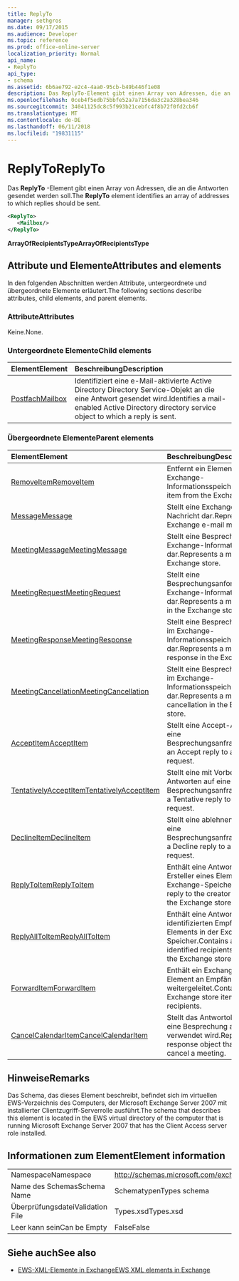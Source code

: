 ```yaml
---
title: ReplyTo
manager: sethgros
ms.date: 09/17/2015
ms.audience: Developer
ms.topic: reference
ms.prod: office-online-server
localization_priority: Normal
api_name:
- ReplyTo
api_type:
- schema
ms.assetid: 6b6ae792-e2c4-4aa0-95cb-b49b446f1e08
description: Das ReplyTo-Element gibt einen Array von Adressen, die an die Antworten gesendet werden soll.
ms.openlocfilehash: 0ceb4f5edb75bbfe52a7a7156da3c2a328bea346
ms.sourcegitcommit: 34041125dc8c5f993b21cebfc4f8b72f0fd2cb6f
ms.translationtype: MT
ms.contentlocale: de-DE
ms.lasthandoff: 06/11/2018
ms.locfileid: "19831115"
---
```

# <a name="replyto"></a><span data-ttu-id="fc342-103">ReplyTo</span><span class="sxs-lookup"><span data-stu-id="fc342-103">ReplyTo</span></span>

<span data-ttu-id="fc342-104">Das **ReplyTo** -Element gibt einen Array von Adressen, die an die Antworten gesendet werden soll.</span><span class="sxs-lookup"><span data-stu-id="fc342-104">The **ReplyTo** element identifies an array of addresses to which replies should be sent.</span></span> 
  
```xml
<ReplyTo>
   <Mailbox/>
</ReplyTo>
```

 <span data-ttu-id="fc342-105">**ArrayOfRecipientsType**</span><span class="sxs-lookup"><span data-stu-id="fc342-105">**ArrayOfRecipientsType**</span></span>
## <a name="attributes-and-elements"></a><span data-ttu-id="fc342-106">Attribute und Elemente</span><span class="sxs-lookup"><span data-stu-id="fc342-106">Attributes and elements</span></span>

<span data-ttu-id="fc342-107">In den folgenden Abschnitten werden Attribute, untergeordnete und übergeordnete Elemente erläutert.</span><span class="sxs-lookup"><span data-stu-id="fc342-107">The following sections describe attributes, child elements, and parent elements.</span></span>
  
### <a name="attributes"></a><span data-ttu-id="fc342-108">Attribute</span><span class="sxs-lookup"><span data-stu-id="fc342-108">Attributes</span></span>

<span data-ttu-id="fc342-109">Keine.</span><span class="sxs-lookup"><span data-stu-id="fc342-109">None.</span></span>
  
### <a name="child-elements"></a><span data-ttu-id="fc342-110">Untergeordnete Elemente</span><span class="sxs-lookup"><span data-stu-id="fc342-110">Child elements</span></span>

|<span data-ttu-id="fc342-111">**Element**</span><span class="sxs-lookup"><span data-stu-id="fc342-111">**Element**</span></span>|<span data-ttu-id="fc342-112">**Beschreibung**</span><span class="sxs-lookup"><span data-stu-id="fc342-112">**Description**</span></span>|
|:-----|:-----|
|[<span data-ttu-id="fc342-113">Postfach</span><span class="sxs-lookup"><span data-stu-id="fc342-113">Mailbox</span></span>](mailbox.md) <br/> |<span data-ttu-id="fc342-114">Identifiziert eine e-Mail-aktivierte Active Directory Directory Service-Objekt an die eine Antwort gesendet wird.</span><span class="sxs-lookup"><span data-stu-id="fc342-114">Identifies a mail-enabled Active Directory directory service object to which a reply is sent.</span></span>  <br/> |
   
### <a name="parent-elements"></a><span data-ttu-id="fc342-115">Übergeordnete Elemente</span><span class="sxs-lookup"><span data-stu-id="fc342-115">Parent elements</span></span>

|<span data-ttu-id="fc342-116">**Element**</span><span class="sxs-lookup"><span data-stu-id="fc342-116">**Element**</span></span>|<span data-ttu-id="fc342-117">**Beschreibung**</span><span class="sxs-lookup"><span data-stu-id="fc342-117">**Description**</span></span>|
|:-----|:-----|
|[<span data-ttu-id="fc342-118">RemoveItem</span><span class="sxs-lookup"><span data-stu-id="fc342-118">RemoveItem</span></span>](removeitem.md) <br/> |<span data-ttu-id="fc342-119">Entfernt ein Element aus dem Exchange-Informationsspeicher.</span><span class="sxs-lookup"><span data-stu-id="fc342-119">Removes an item from the Exchange store.</span></span>  <br/> |
|[<span data-ttu-id="fc342-120">Message</span><span class="sxs-lookup"><span data-stu-id="fc342-120">Message</span></span>](message-ex15websvcsotherref.md) <br/> |<span data-ttu-id="fc342-121">Stellt eine Exchange-E-Mail-Nachricht dar.</span><span class="sxs-lookup"><span data-stu-id="fc342-121">Represents an Exchange e-mail message.</span></span>  <br/> |
|[<span data-ttu-id="fc342-122">MeetingMessage</span><span class="sxs-lookup"><span data-stu-id="fc342-122">MeetingMessage</span></span>](meetingmessage.md) <br/> |<span data-ttu-id="fc342-123">Stellt eine Besprechung im Exchange-Informationsspeicher dar.</span><span class="sxs-lookup"><span data-stu-id="fc342-123">Represents a meeting in the Exchange store.</span></span>  <br/> |
|[<span data-ttu-id="fc342-124">MeetingRequest</span><span class="sxs-lookup"><span data-stu-id="fc342-124">MeetingRequest</span></span>](meetingrequest.md) <br/> |<span data-ttu-id="fc342-125">Stellt eine Besprechungsanforderung im Exchange-Informationsspeicher dar.</span><span class="sxs-lookup"><span data-stu-id="fc342-125">Represents a meeting request in the Exchange store.</span></span>  <br/> |
|[<span data-ttu-id="fc342-126">MeetingResponse</span><span class="sxs-lookup"><span data-stu-id="fc342-126">MeetingResponse</span></span>](meetingresponse.md) <br/> |<span data-ttu-id="fc342-127">Stellt eine Besprechungsantwort im Exchange-Informationsspeicher dar.</span><span class="sxs-lookup"><span data-stu-id="fc342-127">Represents a meeting response in the Exchange store.</span></span>  <br/> |
|[<span data-ttu-id="fc342-128">MeetingCancellation</span><span class="sxs-lookup"><span data-stu-id="fc342-128">MeetingCancellation</span></span>](meetingcancellation.md) <br/> |<span data-ttu-id="fc342-129">Stellt eine Besprechungsabsage im Exchange-Informationsspeicher dar.</span><span class="sxs-lookup"><span data-stu-id="fc342-129">Represents a meeting cancellation in the Exchange store.</span></span>  <br/> |
|[<span data-ttu-id="fc342-130">AcceptItem</span><span class="sxs-lookup"><span data-stu-id="fc342-130">AcceptItem</span></span>](acceptitem.md) <br/> |<span data-ttu-id="fc342-131">Stellt eine Accept-Antwort auf eine Besprechungsanfrage.</span><span class="sxs-lookup"><span data-stu-id="fc342-131">Represents an Accept reply to a meeting request.</span></span>  <br/> |
|[<span data-ttu-id="fc342-132">TentativelyAcceptItem</span><span class="sxs-lookup"><span data-stu-id="fc342-132">TentativelyAcceptItem</span></span>](tentativelyacceptitem.md) <br/> |<span data-ttu-id="fc342-133">Stellt eine mit Vorbehalt Antworten auf eine Besprechungsanfrage.</span><span class="sxs-lookup"><span data-stu-id="fc342-133">Represents a Tentative reply to a meeting request.</span></span>  <br/> |
|[<span data-ttu-id="fc342-134">DeclineItem</span><span class="sxs-lookup"><span data-stu-id="fc342-134">DeclineItem</span></span>](declineitem.md) <br/> |<span data-ttu-id="fc342-135">Stellt eine ablehnen Antwort auf eine Besprechungsanfrage.</span><span class="sxs-lookup"><span data-stu-id="fc342-135">Represents a Decline reply to a meeting request.</span></span>  <br/> |
|[<span data-ttu-id="fc342-136">ReplyToItem</span><span class="sxs-lookup"><span data-stu-id="fc342-136">ReplyToItem</span></span>](replytoitem.md) <br/> |<span data-ttu-id="fc342-137">Enthält eine Antwort an den Ersteller eines Elements in der Exchange-Speicher.</span><span class="sxs-lookup"><span data-stu-id="fc342-137">Contains a reply to the creator of an item in the Exchange store.</span></span>  <br/> |
|[<span data-ttu-id="fc342-138">ReplyAllToItem</span><span class="sxs-lookup"><span data-stu-id="fc342-138">ReplyAllToItem</span></span>](replyalltoitem.md) <br/> |<span data-ttu-id="fc342-139">Enthält eine Antwort an alle identifizierten Empfänger eines Elements in der Exchange-Speicher.</span><span class="sxs-lookup"><span data-stu-id="fc342-139">Contains a reply to all identified recipients of an item in the Exchange store.</span></span>  <br/> |
|[<span data-ttu-id="fc342-140">ForwardItem</span><span class="sxs-lookup"><span data-stu-id="fc342-140">ForwardItem</span></span>](forwarditem.md) <br/> |<span data-ttu-id="fc342-141">Enthält ein Exchange-Speicher-Element an Empfänger weitergeleitet.</span><span class="sxs-lookup"><span data-stu-id="fc342-141">Contains an Exchange store item to forward to recipients.</span></span>  <br/> |
|[<span data-ttu-id="fc342-142">CancelCalendarItem</span><span class="sxs-lookup"><span data-stu-id="fc342-142">CancelCalendarItem</span></span>](cancelcalendaritem.md) <br/> |<span data-ttu-id="fc342-143">Stellt das Antwortobjekt, das Sie eine Besprechung absagen verwendet wird.</span><span class="sxs-lookup"><span data-stu-id="fc342-143">Represents the response object that is used to cancel a meeting.</span></span>  <br/> |
   
## <a name="remarks"></a><span data-ttu-id="fc342-144">Hinweise</span><span class="sxs-lookup"><span data-stu-id="fc342-144">Remarks</span></span>

<span data-ttu-id="fc342-145">Das Schema, das dieses Element beschreibt, befindet sich im virtuellen EWS-Verzeichnis des Computers, der Microsoft Exchange Server 2007 mit installierter Clientzugriff-Serverrolle ausführt.</span><span class="sxs-lookup"><span data-stu-id="fc342-145">The schema that describes this element is located in the EWS virtual directory of the computer that is running Microsoft Exchange Server 2007 that has the Client Access server role installed.</span></span>
  
## <a name="element-information"></a><span data-ttu-id="fc342-146">Informationen zum Element</span><span class="sxs-lookup"><span data-stu-id="fc342-146">Element information</span></span>

|||
|:-----|:-----|
|<span data-ttu-id="fc342-147">Namespace</span><span class="sxs-lookup"><span data-stu-id="fc342-147">Namespace</span></span>  <br/> |http://schemas.microsoft.com/exchange/services/2006/types  <br/> |
|<span data-ttu-id="fc342-148">Name des Schemas</span><span class="sxs-lookup"><span data-stu-id="fc342-148">Schema Name</span></span>  <br/> |<span data-ttu-id="fc342-149">Schematypen</span><span class="sxs-lookup"><span data-stu-id="fc342-149">Types schema</span></span>  <br/> |
|<span data-ttu-id="fc342-150">Überprüfungsdatei</span><span class="sxs-lookup"><span data-stu-id="fc342-150">Validation File</span></span>  <br/> |<span data-ttu-id="fc342-151">Types.xsd</span><span class="sxs-lookup"><span data-stu-id="fc342-151">Types.xsd</span></span>  <br/> |
|<span data-ttu-id="fc342-152">Leer kann sein</span><span class="sxs-lookup"><span data-stu-id="fc342-152">Can be Empty</span></span>  <br/> |<span data-ttu-id="fc342-153">False</span><span class="sxs-lookup"><span data-stu-id="fc342-153">False</span></span>  <br/> |
   
## <a name="see-also"></a><span data-ttu-id="fc342-154">Siehe auch</span><span class="sxs-lookup"><span data-stu-id="fc342-154">See also</span></span>



- [<span data-ttu-id="fc342-155">EWS-XML-Elemente in Exchange</span><span class="sxs-lookup"><span data-stu-id="fc342-155">EWS XML elements in Exchange</span></span>](ews-xml-elements-in-exchange.md)

